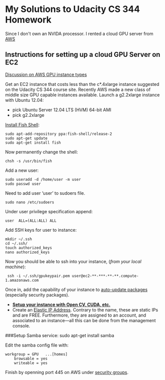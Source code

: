 My Solutions to Udacity CS 344 Homework
=====

Since I don't own an NVIDA processor. I rented a cloud GPU server from [AWS][1]

## Instructions for setting up a cloud GPU Server on EC2

[Discussion on AWS GPU instance types][2]

Get an EC2 instance that costs less than the c*.4xlarge instance suggested on the Udacity CS 344 course site. Recently AWS made a new class of middle size GPU capable instances available. Launch a g2.2xlarge instance with Ubuntu 12.04:

   * pick Ubuntu Server 12.04 LTS (HVM) 64-bit AMI
   * pick g2.2xlarge 

[Install Fish Shell][7]:
    
    sudo apt-add-repository ppa:fish-shell/release-2
    sudo apt-get update
    sudo apt-get install fish

Now permanently change the shell:

    chsh -s /usr/bin/fish

Add a new user:

    sudo useradd -d /home/user -m user
    sudo passwd user 

Need to add user ‘user’ to sudoers file.

    sudo nano /etc/sudoers

Under user privilege specification append:

    user  ALL=(ALL:ALL) ALL

Add SSH keys for user to instance:

    mkdir ~/.ssh
    cd ~/.ssh/
    touch authorized_keys
    nano authorized_keys 

Now you should be able to ssh into your instance, (*from your local machine*):

     ssh -i ~/.ssh/gpukeypair.pem user@ec2-**-***-**-**.compute-1.amazonaws.com

Once in, add the capability of your instance to [auto-update packages][6] (especially security packages).

   * [**Setup your instance with Open CV, CUDA, etc.**][4]
   * Create an [Elastic IP Address][3]. Contrary to the name, these are static IPs and are FREE. Furthermore, they are assigned to an account, and associated to an instance—all this can be done from the management console. 

###Setup Samba service:
    sudo apt-get install samba
    
Edit the samba config file with:
    
    workgroup = GPU   ...[homes]
        browsable = yes
        writeable = yes

Finish by openning port 445 on AWS under [security groups][5].


[1]: http://aws.amazon.com/
[2]: http://www.kurtsp.com/deep-learning-in-python-with-pylearn2-and-amazon-ec2.html
[3]: http://aws.amazon.com/articles/1346
[4]: https://www.udacity.com/wiki/cs344/ubuntu-dev
[5]: http://docs.aws.amazon.com/AWSEC2/latest/UserGuide/authorizing-access-to-an-instance.html
[6]: https://help.ubuntu.com/12.04/serverguide/automatic-updates.html
[7]: http://fishshell.com/
